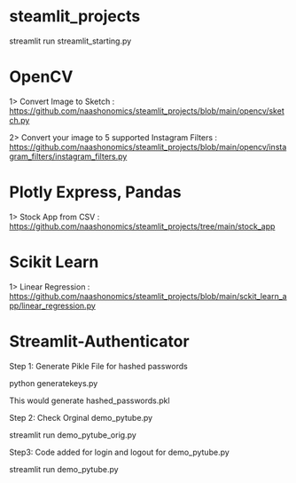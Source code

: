 # steamlit_projects

streamlit run streamlit_starting.py 

#  OpenCV 

1> Convert Image to Sketch : https://github.com/naashonomics/steamlit_projects/blob/main/opencv/sketch.py 

2> Convert your image to 5 supported Instagram Filters : https://github.com/naashonomics/steamlit_projects/blob/main/opencv/instagram_filters/instagram_filters.py 

# Plotly Express, Pandas 

1> Stock App from CSV : https://github.com/naashonomics/steamlit_projects/tree/main/stock_app 

# Scikit Learn 

1> Linear Regression : https://github.com/naashonomics/steamlit_projects/blob/main/sckit_learn_app/linear_regression.py 

# Streamlit-Authenticator

Step 1: Generate Pikle File for hashed passwords 

python generatekeys.py 

This would generate hashed_passwords.pkl

Step 2: Check Orginal demo_pytube.py 

streamlit run demo_pytube_orig.py

Step3: Code added for login and logout for demo_pytube.py 

streamlit run  demo_pytube.py


